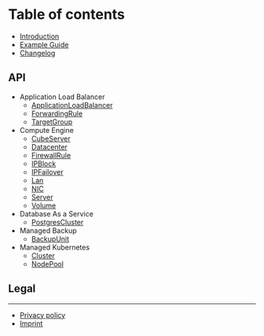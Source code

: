 # Table of contents

* [Introduction](README.md)
* [Example Guide](../examples/example.md)
* [Changelog](CHANGELOG.md)

## API

* Application Load Balancer
    * [ApplicationLoadBalancer](api/application-load-balancer/applicationloadbalancer.md)
    * [ForwardingRule](api/application-load-balancer/forwardingrule.md)
    * [TargetGroup](api/application-load-balancer/targetgroup.md)
* Compute Engine
    * [CubeServer](api/compute-engine/cubeserver.md)
    * [Datacenter](api/compute-engine/datacenter.md)
    * [FirewallRule](api/compute-engine/firewallrule.md)
    * [IPBlock](api/compute-engine/ipblock.md)
    * [IPFailover](api/compute-engine/ipfailover.md)
    * [Lan](api/compute-engine/lan.md)
    * [NIC](api/compute-engine/nic.md)
    * [Server](api/compute-engine/server.md)
    * [Volume](api/compute-engine/volume.md)
* Database As a Service
    * [PostgresCluster](api/database-as-a-service/postgrescluster.md)
* Managed Backup
    * [BackupUnit](api/managed-backup/backupunit.md)
* Managed Kubernetes
    * [Cluster](api/managed-kubernetes/cluster.md)
    * [NodePool](api/managed-kubernetes/nodepool.md)

## Legal

---

* [Privacy policy](https://www.ionos.com/terms-gtc/terms-privacy/)
* [Imprint](https://www.ionos.de/impressum)
